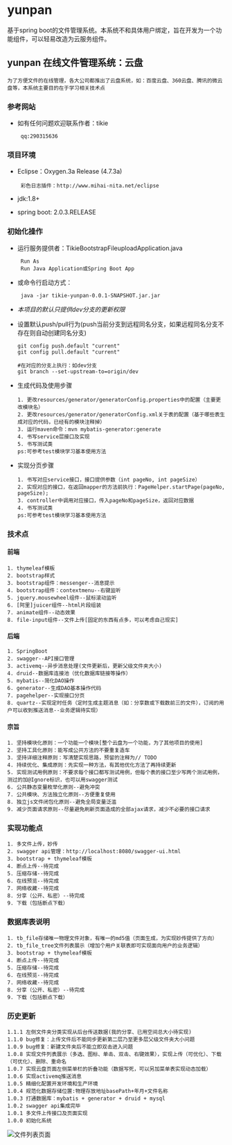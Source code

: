 # yunpan
基于spring boot的文件管理系统。本系统不和具体用户绑定，旨在开发为一个功能组件，可以轻易改造为云服务组件。

## yunpan 在线文件管理系统：云盘
    
    为了方便文件的在线管理，各大公司都推出了云盘系统，如：百度云盘、360云盘、腾讯的微云盘等，本系统主要目的在于学习相关技术点

### 参考网站
 
 + 如有任何问题欢迎联系作者：tikie
 
        qq:290315636
    
### 项目环境
 - Eclipse：Oxygen.3a Release (4.7.3a)
 
        彩色日志插件：http://www.mihai-nita.net/eclipse
 - jdk:1.8+
 - spring boot: 2.0.3.RELEASE

### 初始化操作
 
 + 运行服务提供者：TikieBootstrapFileuploadApplication.java
    
        Run As
        Run Java Application或Spring Boot App
 + 或命令行启动方式：
 
        java -jar tikie-yunpan-0.0.1-SNAPSHOT.jar.jar

 + *本项目的默认只提供dev分支的更新权限*
 
 + 设置默认push/pull行为(push当前分支到远程同名分支，如果远程同名分支不存在则自动创建同名分支)
    
       git config push.default "current"
       git config pull.default "current"
       
       #在对应的分支上执行：如dev分支
       git branch --set-upstream-to=origin/dev
       
 + 生成代码及使用步骤
 
       1. 更改resources/generator/generatorConfig.properties中的配置（主要更改模块名）
       2. 更改resources/generator/generatorConfig.xml关于表的配置（基于哪些表生成对应的代码，已经有的模块注释掉）
       3. 运行maven命令：mvn mybatis-generator:generate
       4. 书写service层接口及实现
       5. 书写测试类
       ps:可参考test模块学习基本使用方法
 
 
 + 实现分页步骤
 
       1. 书写对应service接口，接口提供参数（int pageNo, int pageSize）
       2. 实现对应的接口，在返回mapper的方法前执行：PageHelper.startPage(pageNo, pageSize);
       3. controller中调用对应接口，传入pageNo和pageSize，返回对应数据
       4. 书写测试类
       ps:可参考test模块学习基本使用方法


### 技术点
#### 前端
	1. thymeleaf模板
	2. bootstrap样式
	3. bootstrap组件：messenger--消息提示
	4. bootstrap组件：contextmenu--右键监听
	5. jquery.mousewheel组件--鼠标滚动监听 
	6. [阿里]juicer组件--html片段组装
	7. animate组件--动态效果
	8. file-input组件--文件上传[固定的东西有点多，可以考虑自己现实]

#### 后端
	1. SpringBoot
	2. swagger--API接口管理
	3. activemq--异步消息处理(文件更新后，更新父级文件夹大小)
	4. druid--数据库连接池（优化数据库链接等操作）
	5. mybatis--简化DAO操作
	6. generator--生成DAO基本操作代码
	7. pagehelper--实现接口分页
	8. quartz--实现定时任务（定时生成主题消息（如：分享数或下载数前三的文件），订阅的用户可以收到推送消息--业务逻辑待实现）


#### 宗旨
	1. 坚持模块化原则：一个功能一个模块[整个云盘为一个功能，为了其他项目的使用]
	2. 坚持工具化原则：能写成公共方法的不要重复造车
	3. 坚持详细注释原则：写清楚实现思路，预留的注释为// TODO
	4. 持续优化、集成原则：先实现一种方法，有其他优化方法了再持续更新
	5. 实现测试用例原则：不要求每个接口都写测试用例，但每个表的接口至少写两个测试用例，测过的加@Ignore标识，也可以用swagger测试
	6. 公共静态变量枚举化原则--避免冲突
	7. 公共模块、方法独立化原则--方便重复使用
	8. 独立js文件闭包化原则--避免全局变量泛滥
	9. 减少页面请求原则--尽量避免刷新页面造成的全部ajax请求，减少不必要的接口请求

### 实现功能点
    1. 多文件上传，妙传
    2. swagger api管理：http://localhost:8080/swagger-ui.html
    3. bootstrap + thymeleaf模板
    4. 断点上传--待完成
    5. 压缩存储--待完成
    6. 在线预览--待完成
    7. 网络收藏--待完成
    8. 分享（公开、私密）--待完成
    9. 下载（包括断点下载）
  
### 数据库表说明
    1. tb_file存储唯一物理文件对象，有唯一的md5值（页面生成，为实现妙传提供了方向）
    2. tb_file_tree文件列表展示（增加个用户关联表即可实现面向用户的业务逻辑）
    3. bootstrap + thymeleaf模板
    4. 断点上传--待完成
    5. 压缩存储--待完成
    6. 在线预览--待完成
    7. 网络收藏--待完成
    8. 分享（公开、私密）--待完成
    9. 下载（包括断点下载）
      
### 历史更新
    
    1.1.1 左侧文件夹分类实现从后台传送数据(我的分享、已用空间总大小待实现)
    1.1.0 bug修复：上传文件后不能同步更新第二层乃至更多层父级文件夹大小问题
    1.0.9 bug修复：新建文件夹后不能立即双击进入问题
    1.0.8 实现文件列表展示（多选、图标、单击、双击、右键效果），实现上传（可优化）、下载（可优化）、删除、重命名
    1.0.7 实现云盘页面左侧菜单栏的折叠功能（数据写死，可以另加菜单表实现动态加载）
    1.0.6 实现activemq推送消息
    1.0.5 精细化配置开发环境和生产环境
    1.0.4 规范化数据存储位置:物理存放地址basePath+年月+文件名称
    1.0.3 打通数据库：mybatis + generator + druid + mysql
    1.0.2 swagger api集成完毕
    1.0.1 多文件上传接口及页面实现
    1.0.0 初始化系统


![文件列表页面](http://qpic.cn/q8hedIsra "文件列表页面")


    
